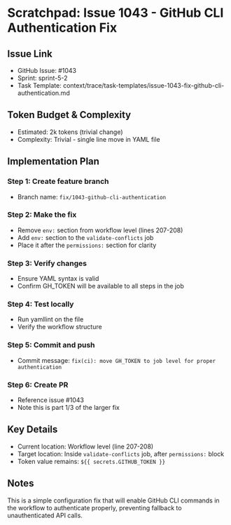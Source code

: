 # Scratchpad: Issue 1043 - GitHub CLI Authentication Fix

## Issue Link
- GitHub Issue: #1043
- Sprint: sprint-5-2
- Task Template: context/trace/task-templates/issue-1043-fix-github-cli-authentication.md

## Token Budget & Complexity
- Estimated: 2k tokens (trivial change)
- Complexity: Trivial - single line move in YAML file

## Implementation Plan

### Step 1: Create feature branch
- Branch name: `fix/1043-github-cli-authentication`

### Step 2: Make the fix
- Remove `env:` section from workflow level (lines 207-208)
- Add `env:` section to the `validate-conflicts` job
- Place it after the `permissions:` section for clarity

### Step 3: Verify changes
- Ensure YAML syntax is valid
- Confirm GH_TOKEN will be available to all steps in the job

### Step 4: Test locally
- Run yamllint on the file
- Verify the workflow structure

### Step 5: Commit and push
- Commit message: `fix(ci): move GH_TOKEN to job level for proper authentication`

### Step 6: Create PR
- Reference issue #1043
- Note this is part 1/3 of the larger fix

## Key Details
- Current location: Workflow level (line 207-208)
- Target location: Inside `validate-conflicts` job, after `permissions:` block
- Token value remains: `${{ secrets.GITHUB_TOKEN }}`

## Notes
This is a simple configuration fix that will enable GitHub CLI commands in the workflow to authenticate properly, preventing fallback to unauthenticated API calls.
